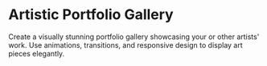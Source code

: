 # Artistic Portfolio Gallery
Create a visually stunning portfolio gallery showcasing your or other artists' work. Use animations, transitions, and responsive design to display art pieces elegantly.